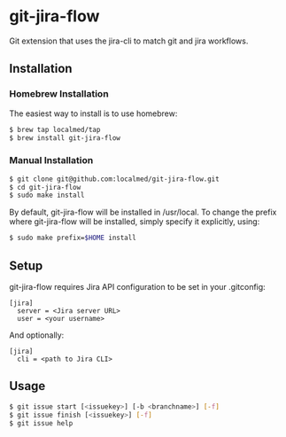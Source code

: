 git-jira-flow
=============

Git extension that uses the jira-cli to match git and jira workflows.

Installation
------------

### Homebrew Installation

The easiest way to install is to use homebrew:

``` bash
$ brew tap localmed/tap
$ brew install git-jira-flow
```

### Manual Installation

``` bash
$ git clone git@github.com:localmed/git-jira-flow.git
$ cd git-jira-flow
$ sudo make install
```

By default, git-jira-flow will be installed in /usr/local. To change the prefix where git-jira-flow will be installed, simply specify it explicitly, using:

``` bash
$ sudo make prefix=$HOME install
```

Setup
-----

git-jira-flow requires Jira API configuration to be set in your .gitconfig:

```
[jira]
  server = <Jira server URL>
  user = <your username>
```

And optionally:

```
[jira]
  cli = <path to Jira CLI>
```

Usage
-----

``` bash
$ git issue start [<issuekey>] [-b <branchname>] [-f]
$ git issue finish [<issuekey>] [-f]
$ git issue help
```
